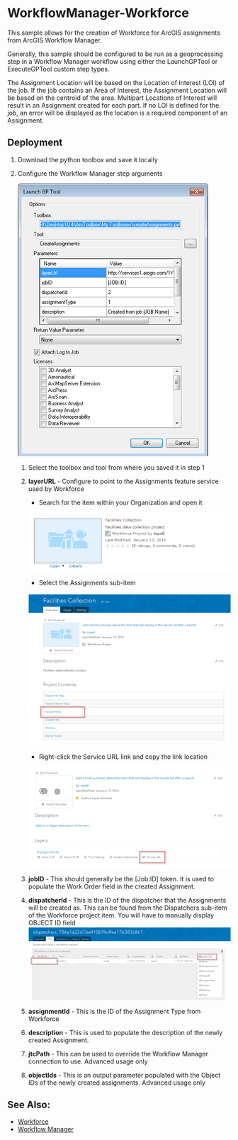 WorkflowManager-Workforce
=========================

This sample allows for the creation of Workforce for ArcGIS assignments from
ArcGIS Workflow Manager.

Generally, this sample should be configured to be run as a geoprocessing step
in a Workflow Manager workflow using either the LaunchGPTool or ExecuteGPTool
custom step types.

The Assignment Location will be based on the Location of Interest (LOI) of the job.
If the job contains an Area of Interest, the Assignment Location will be based
on the centroid of the area. Multipart Locations of Interest will result in an
Assignment created for each part. If no LOI is defined for the job, an error will be
displayed as the location is a required component of an Assignment.

Deployment
----------

1. Download the python toolbox and save it locally
2. Configure the Workflow Manager step arguments

    ![Step Configuration](doc/step.png)

    1. Select the toolbox and tool from where you saved it in step 1
    2. **layerURL** - Configure to point to the Assignments feature service used by Workforce
        - Search for the item within your Organization and open it

        ![Item](doc/item.png)

        - Select the Assignments sub-item

        ![Project Contents](doc/contents.png)

        - Right-click the Service URL link and copy the link location

        ![Assignments Details](doc/assignments.png)

    3. **jobID** - This should generally be the [Job:ID] token.
    It is used to populate the Work Order field in the created Assignment.
    4. **dispatcherId** - This is the ID of the dispatcher that the Assignments
    will be created as. This can be found from the Dispatchers sub-item of the
    Workforce project item. You will have to manually display OBJECT ID field
    ![Dispatcher](doc/dispatcher.png)
    5. **assignmentId** - This is the ID of the Assignment Type from Workforce
    6. **description** - This is used to populate the description of the newly
    created Assignment.
    7. **jtcPath** - This can be used to override the Workflow Manager connection to use.
    Advanced usage only
    8. **objectIds** - This is an output parameter populated with the Object IDs
    of the newly created assignments. Advanced usage only


See Also:
---------

- [Workforce](http://workforce.arcgis.com)
- [Workflow Manager](http://esri.com/workflowmanager)


